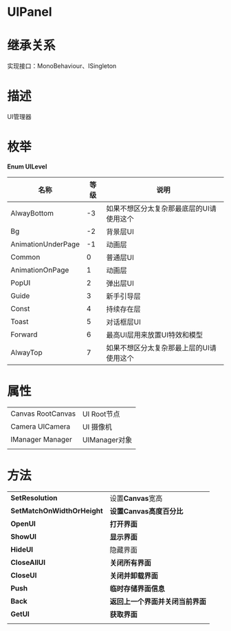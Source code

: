 # UIPanel

# 继承关系

实现接口：MonoBehaviour、ISingleton

# 描述

UI管理器

# 枚举

**Enum UILevel**

| 名称               | 等级 | 说明                                     |
| ------------------ | ---- | ---------------------------------------- |
| AlwayBottom        | -3   | 如果不想区分太复杂那最底层的UI请使用这个 |
| Bg                 | -2   | 背景层UI                                 |
| AnimationUnderPage | -1   | 动画层                                   |
| Common             | 0    | 普通层UI                                 |
| AnimationOnPage    | 1    | 动画层                                   |
| PopUI              | 2    | 弹出层UI                                 |
| Guide              | 3    | 新手引导层                               |
| Const              | 4    | 持续存在层                               |
| Toast              | 5    | 对话框层UI                               |
| Forward            | 6    | 最高UI层用来放置UI特效和模型             |
| AlwayTop           | 7    | 如果不想区分太复杂那最上层的UI请使用这个 |

 

 # **属性**

|                   |               |
| ----------------- | ------------- |
| Canvas RootCanvas | UI Root节点   |
| Camera UICamera   | UI 摄像机     |
| IManager Manager  | UIManager对象 |
|                   |               |

# **方法**

|                             |                                  |
| --------------------------- | -------------------------------- |
| **SetResolution**           | 设置**Canvas**宽高               |
| **SetMatchOnWidthOrHeight** | **设置Canvas高度百分比**         |
| **OpenUI**                  | **打开界面**                     |
| **ShowUI**                  | **显示界面**                     |
| **HideUI**                  | 隐藏界面                         |
| **CloseAllUI**              | **关闭所有界面**                 |
| **CloseUI**                 | **关闭并卸载界面**               |
| **Push**                    | **临时存储界面信息**             |
| **Back**                    | **返回上一个界面并关闭当前界面** |
| **GetUI**                   | **获取界面**                     |
|                             |                                  |

